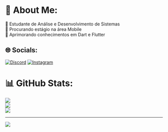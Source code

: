 # 💫 About Me:
🔭 Estudante de Análise e Desenvolvimento de Sistemas<br>👯 Procurando estágio na área Mobile<br>🌱 Aprimorando conhecimentos em Dart e Flutter<br>


## 🌐 Socials:
[![Discord](https://img.shields.io/badge/Discord-%237289DA.svg?logo=discord&logoColor=white)](https://discord.gg/373310521346097164) [![Instagram](https://img.shields.io/badge/Instagram-%23E4405F.svg?logo=Instagram&logoColor=white)](https://instagram.com/@zlloes) 

# 📊 GitHub Stats:
![](https://github-readme-stats.vercel.app/api?username=llimagustavo&theme=blue-green&hide_border=false&include_all_commits=false&count_private=false)<br/>
![](https://github-readme-streak-stats.herokuapp.com/?user=llimagustavo&theme=blue-green&hide_border=false)<br/>
![](https://github-readme-stats.vercel.app/api/top-langs/?username=llimagustavo&theme=blue-green&hide_border=false&include_all_commits=false&count_private=false&layout=compact)

---
[![](https://visitcount.itsvg.in/api?id=llimagustavo&icon=0&color=1)](https://visitcount.itsvg.in)

<!-- Proudly created with GPRM ( https://gprm.itsvg.in ) -->
